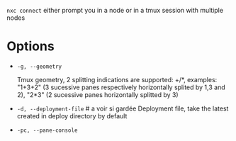 `nxc connect` either prompt you in a node or in a tmux session with multiple nodes

# Options

- `-g, --geometry`

    Tmux geometry, 2 splitting indications are supported: +/\*, examples: "1+3+2" (3 sucessive panes respectively horizontally splited by 1,3 and 2), "2\*3" (2 sucessive panes horizontally splitted by 3)

- `-d, --deployment-file` # a voir si gardée
    Deployment file, take the latest created in deploy directory by default

- `-pc, --pane-console `